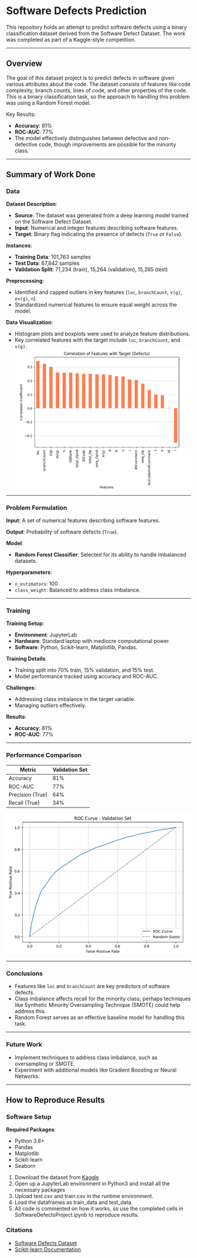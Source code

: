 # Software Defects Prediction 

This repository holds an attempt to predict software defects using a binary classification dataset derived from the Software Defect Dataset. The work was completed as part of a Kaggle-style competition.

---

## Overview

The goal of this dataset project is to predict defects in software given various attributes about the code. The dataset consists of features like code complexity, branch counts, lines of code, and other properties of the code. This is a binary classification task, so the approach to handling this problem was using a Random Forest model.

Key Results:
- **Accuracy**: 81%
- **ROC-AUC**: 77%
- The model effectively distinguishes between defective and non-defective code, though improvements are possible for the minority class.

---

## Summary of Work Done

### Data

**Dataset Description**:
- **Source**: The dataset was generated from a deep learning model trained on the Software Defect Dataset.
- **Input**: Numerical and integer features describing software features.
- **Target**: Binary flag indicating the presence of defects (`True` or `False`).

**Instances**:
- **Training Data**: 101,763 samples
- **Test Data**: 67,842 samples
- **Validation Split**: 71,234 (train), 15,264 (validation), 15,265 (test)

**Preprocessing**:
- Identified and capped outliers in key features (`loc`, `branchCount`, `v(g)`, `ev(g)`, `n`).
- Standardized numerical features to ensure equal weight across the model.

**Data Visualization**:
- Histogram plots and boxplots were used to analyze feature distributions.
- Key correlated features with the target include `loc`, `branchCount`, and `v(g)`.
![Correlation of Features](correlation.png)
---

### Problem Formulation

**Input**: A set of numerical features describing software features.

**Output**: Probability of software defects (`True`).

**Model**:
- **Random Forest Classifier**: Selected for its ability to handle imbalanced datasets.

**Hyperparameters**:
- `n_estimators`: 100
- `class_weight`: Balanced to address class imbalance.

---

### Training

**Training Setup**:
- **Environment**: JupyterLab
- **Hardware**: Standard laptop with mediocre computational power.
- **Software**: Python, Scikit-learn, Matplotlib, Pandas.

**Training Details**:
- Training split into 70% train, 15% validation, and 15% test.
- Model performance tracked using accuracy and ROC-AUC.

**Challenges**:
- Addressing class imbalance in the target variable.
- Managing outliers effectively.

**Results**:
- **Accuracy**: 81%
- **ROC-AUC**: 77%

---

### Performance Comparison

| Metric        | Validation Set |
|---------------|----------------|
| Accuracy      | 81%         |
| ROC-AUC       | 77%         |
| Precision (True) | 64%          |
| Recall (True)   | 34%           |

![ROC Curve](roc.png) 

---

### Conclusions

- Features like `loc` and `branchCount` are key predictors of software defects.
- Class imbalance affects recall for the minority class; perhaps techniques like Synthetic Minority Oversampling Technique (SMOTE) could help address this.
- Random Forest serves as an effective baseline model for handling this task.

---

### Future Work

- Implement techniques to address class imbalance, such as oversampling or SMOTE.
- Experiment with additional models like Gradient Boosting or Neural Networks.

---

## How to Reproduce Results

### Software Setup

**Required Packages**:
- Python 3.8+
- Pandas
- Matplotlib
- Scikit-learn
- Seaborn

1. Download the dataset from [Kaggle](https://www.kaggle.com/competitions/playground-series-s3e23/data)
2. Open up a JupyterLab environment in Python3 and install all the necessary packages
3. Upload test.csv and train.csv in the runtime environment.
4. Load the dataframes as train_data and test_data.
5. All code is commented on how it works, so use the completed cells in SoftwareDefectsProject.ipynb to reproduce results.

### Citations
- [Software Defects Dataset](https://www.kaggle.com/competitions/playground-series-s3e23/data)
- [Scikit-learn Documentation](https://scikit-learn.org)
